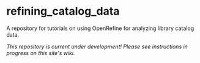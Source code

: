# refining_catalog_data

A repository for tutorials on using OpenRefine for analyzing library catalog data.

_This repository is current under development! Please see instructions in progress on this site's wiki._


